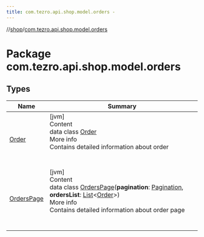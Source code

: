 ```yaml
---
title: com.tezro.api.shop.model.orders -
---
```

//[shop](../../index.md)/[com.tezro.api.shop.model.orders](index.md)



# Package com.tezro.api.shop.model.orders  


## Types  
  
|  Name |  Summary | 
|---|---|
| <a name="com.tezro.api.shop.model.orders/Order///PointingToDeclaration/"></a>[Order](-order/index.md)| <a name="com.tezro.api.shop.model.orders/Order///PointingToDeclaration/"></a>[jvm]  <br>Content  <br>data class [Order](-order/index.md)  <br>More info  <br>Contains detailed information about order  <br><br><br>|
| <a name="com.tezro.api.shop.model.orders/OrdersPage///PointingToDeclaration/"></a>[OrdersPage](-orders-page/index.md)| <a name="com.tezro.api.shop.model.orders/OrdersPage///PointingToDeclaration/"></a>[jvm]  <br>Content  <br>data class [OrdersPage](-orders-page/index.md)(**pagination**: [Pagination](../com.tezro.api.shop.model.common/-pagination/index.md), **ordersList**: [List](https://kotlinlang.org/api/latest/jvm/stdlib/kotlin.collections/-list/index.html)<[Order](-order/index.md)>)  <br>More info  <br>Contains detailed information about order page  <br><br><br>|

